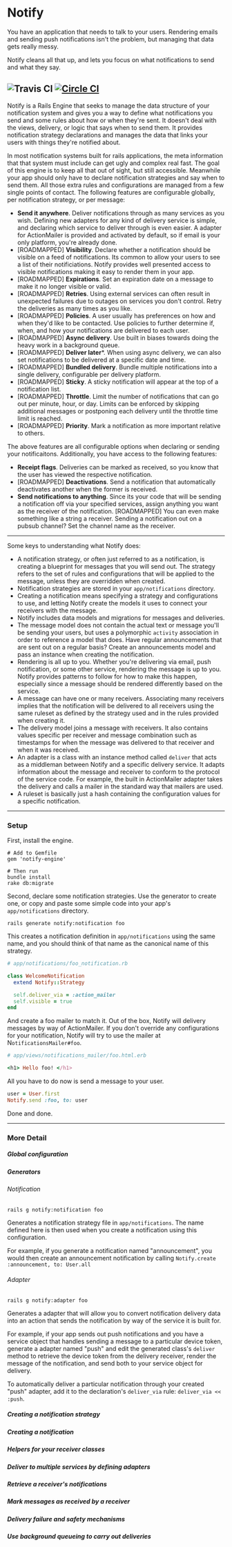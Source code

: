 Notify
======

You have an application that needs to talk to your users. Rendering emails and sending push notifications isn't the problem, but managing that data gets really messy.

Notify cleans all that up, and lets you focus on what notifications to send and what they say.

![Travis CI](https://travis-ci.org/amoslanka/notify.svg)
[![Circle CI](https://circleci.com/gh/amoslanka/notify/tree/master.png?style=badge)](https://circleci.com/gh/amoslanka/notify/tree/master)
---

Notify is a Rails Engine that seeks to manage the data structure of your notification system and gives you a way to define what notifications you send and some rules about how or when they're sent. It doesn't deal with the views, delivery, or logic that says when to send them. It provides notification strategy declarations and manages the data that links your users with things they're notified about.

In most notification systems built for rails applications, the meta information that that system must include can get ugly and complex real fast. The goal of this engine is to keep all that out of sight, but still accessible. Meanwhile your app should only have to declare notification strategies and say when to send them. All those extra rules and configurations are managed from a few single points of contact. The following features are configurable globally, per notification strategy, or per message:

- **Send it anywhere**. Deliver notifications through as many services as you wish. Defining new adapters for any kind of delivery service is simple, and declaring which service to deliver through is even easier. A adapter for ActionMailer is provided and activated by default, so if email is your only platform, you're already done.
- [ROADMAPPED] **Visibility**. Declare whether a notification should be visible on a feed of notifications. Its common to allow your users to see a list of their notificiations. Notify provides well presented access to visible notifications making it easy to render them in your app.
- [ROADMAPPED] **Expirations**. Set an expiration date on a message to make it no longer visible or valid.
- [ROADMAPPED] **Retries**. Using external services can often result in unexpected failures due to outages on services you don't control. Retry the deliveries as many times as you like.
- [ROADMAPPED] **Policies**. A user usually has preferences on how and when they'd like to be contacted. Use policies to further determine if, when, and how your notifications are delivered to each user.
- [ROADMAPPED] **Async delivery**. Use built in biases towards doing the heavy work in a background queue.
- [ROADMAPPED] **Deliver later***. When using async delivery, we can also set notifications to be delivered at a specific date and time.
- [ROADMAPPED] **Bundled delivery**. Bundle multiple notifications into a single delivery, configurable per delivery platform.
- [ROADMAPPED] **Sticky**. A sticky notification will appear at the top of a notification list.
- [ROADMAPPED] **Throttle**. Limit the number of notifications that can go out per minute, hour, or day. Limits can be enforced by skipping additional messages or postponing each delivery until the throttle time limit is reached.
- [ROADMAPPED] **Priority**. Mark a notification as more important relative to others.

The above features are all configurable options when declaring or sending your notificaitons. Additionally, you have access to the following features:

- **Receipt flags**. Deliveries can be marked as received, so you know that the user has viewed the respective notification.
- [ROADMAPPED] **Deactivations**. Send a notification that automatically deactivates another when the former is received.
- **Send notifications to anything**. Since its your code that will be sending a notification off via your specified services, assign anything you want as the receiver of the notification.  [ROADMAPPED] You can even make something like a string a receiver. Sending a notification out on a pubsub channel? Set the channel name as the receiver.

---

Some keys to understanding what Notify does:

- A notification strategy, or often just referred to as a notification, is creating a blueprint for messages that you will send out. The strategy refers to the set of rules and configurations that will be applied to the message, unless they are overridden when created.
- Notification strategies are stored in your `app/notifications` directory.
- Creating a notification means specifying a strategy and configurations to use, and letting Notify create the models it uses to connect your receivers with the message.
- Notify includes data models and migrations for messages and deliveries.
- The message model does not contain the actual text or message you'll be sending your users, but uses a polymorphic `activity` association in order to reference a model that does. Have regular announcements that are sent out on a regular basis? Create an announcements model and pass an instance when creating the notification.
- Rendering is all up to you. Whether you're delivering via email, push notification, or some other service, rendering the message is up to you. Notify provides patterns to follow for how to make this happen, especially since a message should be rendered differently based on the service.
- A message can have one or many receivers. Associating many receivers implies that the notification will be delivered to all receivers using the same ruleset as defined by the strategy used and in the rules provided when creating it.
- The delivery model joins a message with receivers. It also contains values specific per receiver and message combination such as timestamps for when the message was delivered to that receiver and when it was received.
- An adapter is a class with an instance method called `deliver` that acts as a middleman between Notify and a specific delivery service. It adapts information about the message and receiver to conform to the protocol of the service code. For example, the built in ActionMailer adapter takes the delivery and calls a mailer in the standard way that mailers are used.
- A ruleset is basically just a hash containing the configuration values for a specific notification.

---

### Setup

First, install the engine.

```
# Add to Gemfile
gem 'notify-engine'

# Then run
bundle install
rake db:migrate
```

Second, declare some notification strategies. Use the generator to create one, or copy and paste some simple code into your app's `app/notifications` directory.

```
rails generate notify:notification foo
```

This creates a notification definition in `app/notifications` using the same name, and you should think of that name as the canonical name of this strategy.

```ruby
# app/notifications/foo_notification.rb

class WelcomeNotification
  extend Notify::Strategy

  self.deliver_via = :action_mailer
  self.visible = true
end

```

And create a foo mailer to match it. Out of the box, Notify will delivery messages by way of ActionMailer. If you don't override any configurations for your notification, Notify will try to use the mailer at N`otificationsMailer#foo`.

```ruby
# app/views/notifications_mailer/foo.html.erb

<h1> Hello foo! </h1>
```

All you have to do now is send a message to your user.

```ruby
user = User.first
Notify.send :foo, to: user
```

Done and done.

---

### More Detail

##### Global configuration

##### Generators

###### Notification

```
rails g notify:notification foo
```

Generates a notification strategy file in `app/notifications`. The name defined here is
then used when you create a notification using this configuration.

For example, if you generate a notification named "announcement", you would then
create an announcement notification by calling `Notify.create :announcement, to: User.all`

###### Adapter

```
rails g notify:adapter foo
```

Generates a adapter that will allow you to convert notification delivery data
into an action that sends the notification by way of the service it is built for.

For example, if your app sends out push notifications and you have a service object that
handles sending a message to a particular device token, generate a adapter named "push"
and edit the generated class's `deliver` method to retrieve the device token from the
delivery receiver, render the message of the notification, and send both to your service
object for delivery.

To automatically deliver a particular notification through your created "push"
adapter, add it to the declaration's `deliver_via` rule: `deliver_via << :push`.

##### Creating a notification strategy

##### Creating a notification

##### Helpers for your receiver classes

##### Deliver to multiple services by defining adapters

##### Retrieve a receiver's notifications

##### Mark messages as received by a receiver

##### Delivery failure and safety mechanisms

##### Use background queueing to carry out deliveries
